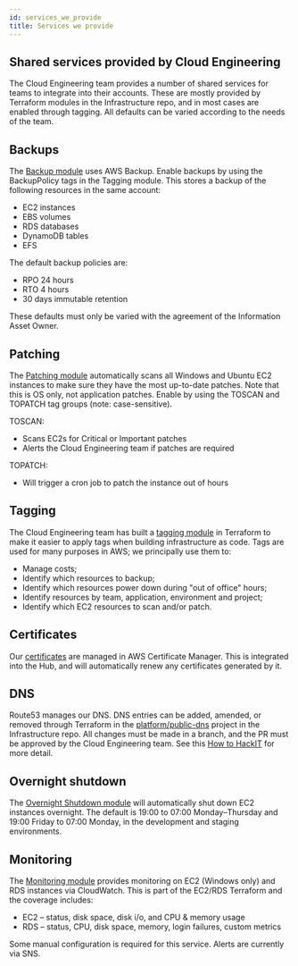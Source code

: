 ```yaml
---
id: services_we_provide
title: Services we provide
---
```

## Shared services provided by Cloud Engineering

The Cloud Engineering team provides a number of shared services for teams to integrate into their accounts. These are mostly provided by Terraform modules in the Infrastructure repo, and in most cases are enabled through tagging. All defaults can be varied according to the needs of the team.

## Backups
The [Backup module](/backups) uses AWS Backup. Enable backups by using the BackupPolicy tags in the Tagging module. This stores a backup of the following resources in the same account:
- EC2 instances
- EBS volumes
- RDS databases
- DynamoDB tables
- EFS

The default backup policies are:
- RPO 24 hours
- RTO 4 hours
- 30 days immutable retention

These defaults must only be varied with the agreement of the Information Asset Owner. 

## Patching
The [Patching module](https://github.com/LBHackney-IT/infrastructure/tree/master/modules/aws-patching-lbh/module) automatically scans all Windows and Ubuntu EC2 instances to make sure they have the most up-to-date patches. Note that this is OS only, not application patches. Enable by using the TOSCAN and TOPATCH tag groups (note: case-sensitive).

TOSCAN:
- Scans EC2s for Critical or Important patches
- Alerts the Cloud Engineering team if patches are required

TOPATCH:
- Will trigger a cron job to patch the instance out of hours

## Tagging
The Cloud Engineering team has built a [tagging module](https://github.com/LBHackney-IT/infrastructure/tree/master/modules/aws-tags-lbh) in Terraform to make it easier to apply tags when building infrastructure as code. Tags are used for many purposes in AWS; we principally use them to:

- Manage costs; 
- Identify which resources to backup; 
- Identify which resources power down during "out of office" hours;
- Identify resources by team, application, environment and project;
- Identify which EC2 resources to scan and/or patch.

## Certificates
Our [certificates](https://github.com/LBHackney-IT/infrastructure/tree/master/modules/aws-acm-lbh) are managed in AWS Certificate Manager. This is integrated into the Hub, and will automatically renew any certificates generated by it. 

## DNS
Route53 manages our DNS. DNS entries can be added, amended, or removed through Terraform in the [platform/public-dns](https://github.com/LBHackney-IT/infrastructure/tree/master/platform/public-dns) project in the Infrastructure repo. All changes must be made in a branch, and the PR must be approved by the Cloud Engineering team. See this [How to HackIT](https://docs.google.com/document/d/1eCJ9PVVKvpwmSFSBXVLBR36GpnqQSQ07vA1u0NY41t4/edit) for more detail. 

## Overnight shutdown
The [Overnight Shutdown module](https://github.com/LBHackney-IT/infrastructure/tree/master/platform/instance-scheduler) will automatically shut down EC2 instances overnight. The default is 19:00 to 07:00 Monday–Thursday and 19:00 Friday to 07:00 Monday, in the development and staging environments. 

## Monitoring
The [Monitoring module](/terraform_ec2_monitoring) provides monitoring on EC2 (Windows only) and RDS instances via CloudWatch. This is part of the EC2/RDS Terraform and the coverage includes:
- EC2 – status, disk space, disk i/o, and CPU & memory usage
- RDS – status, CPU, disk space, memory, login failures, custom metrics

Some manual configuration is required for this service. Alerts are currently via SNS. 
